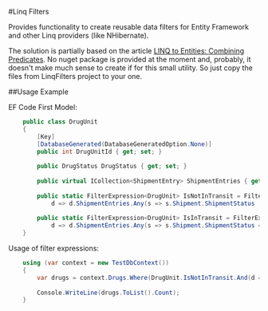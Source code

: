 #Linq Filters

Provides functionality to create reusable data filters for Entity Framework and other Linq providers (like NHibernate).


The solution is partially based on the article [LINQ to Entities: Combining Predicates](http://blogs.msdn.com/b/meek/archive/2008/05/02/linq-to-entities-combining-predicates.aspx).
No nuget package is provided at the moment and, probably, it doesn't make much sense to create if for this small utility. So just copy the files from LinqFilters project to your one.


##Usage Example

EF Code First Model:

```cs
    public class DrugUnit
    {
        [Key]
        [DatabaseGenerated(DatabaseGeneratedOption.None)]
        public int DrugUnitId { get; set; }
    
        public DrugStatus DrugStatus { get; set; }
    
        public virtual ICollection<ShipmentEntry> ShipmentEntries { get; set; }
    
        public static FilterExpression<DrugUnit> IsNotInTransit = FilterExpression<DrugUnit>.Create(
            d => d.ShipmentEntries.Any(s => s.Shipment.ShipmentStatus != ShipmentStatus.InTransit));
    
        public static FilterExpression<DrugUnit> IsInTransit = FilterExpression<DrugUnit>.Create(
            d => d.ShipmentEntries.Any(s => s.Shipment.ShipmentStatus == ShipmentStatus.InTransit));
    }
```

Usage of filter expressions:

```cs
    using (var context = new TestDbContext())
    {
        var drugs = context.Drugs.Where(DrugUnit.IsNotInTransit.And(d => d.DrugStatus == DrugStatus.Active));
    
        Console.WriteLine(drugs.ToList().Count);
    }
```
